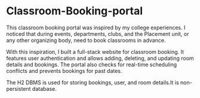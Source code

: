 # Classroom-Booking-portal
This classroom booking portal was inspired by my college experiences. I noticed that during events, departments, clubs, and the Placement unit, or any other organizing body, need to book classrooms in advance.

With this inspiration, I built a full-stack website for classroom booking. It features user authentication and allows adding, deleting, and updating room details and bookings. The portal also checks for real-time scheduling conflicts and prevents bookings for past dates.

The H2 DBMS is used for storing bookings, user, and room details.It is non-persistent database.
